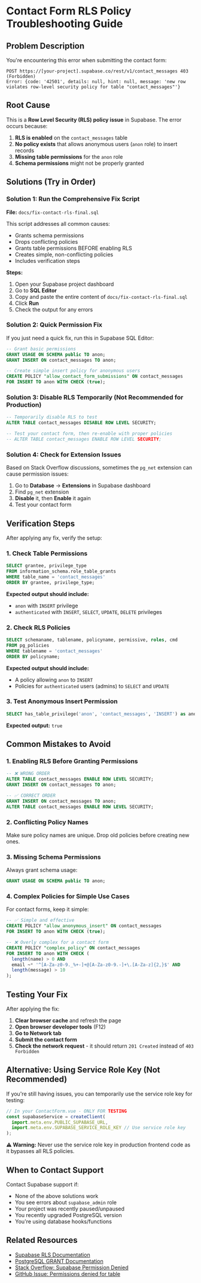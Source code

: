 # Contact Form RLS Policy Troubleshooting Guide

## Problem Description

You're encountering this error when submitting the contact form:

```
POST https://[your-project].supabase.co/rest/v1/contact_messages 403 (Forbidden)
Error: {code: '42501', details: null, hint: null, message: 'new row violates row-level security policy for table "contact_messages"'}
```

## Root Cause

This is a **Row Level Security (RLS) policy issue** in Supabase. The error occurs because:

1. **RLS is enabled** on the `contact_messages` table
2. **No policy exists** that allows anonymous users (`anon` role) to insert records
3. **Missing table permissions** for the `anon` role
4. **Schema permissions** might not be properly granted

## Solutions (Try in Order)

### Solution 1: Run the Comprehensive Fix Script

**File:** `docs/fix-contact-rls-final.sql`

This script addresses all common causes:
- Grants schema permissions
- Drops conflicting policies
- Grants table permissions BEFORE enabling RLS
- Creates simple, non-conflicting policies
- Includes verification steps

**Steps:**
1. Open your Supabase project dashboard
2. Go to **SQL Editor**
3. Copy and paste the entire content of `docs/fix-contact-rls-final.sql`
4. Click **Run**
5. Check the output for any errors

### Solution 2: Quick Permission Fix

If you just need a quick fix, run this in Supabase SQL Editor:

```sql
-- Grant basic permissions
GRANT USAGE ON SCHEMA public TO anon;
GRANT INSERT ON contact_messages TO anon;

-- Create simple insert policy for anonymous users
CREATE POLICY "allow_contact_form_submissions" ON contact_messages 
FOR INSERT TO anon WITH CHECK (true);
```

### Solution 3: Disable RLS Temporarily (Not Recommended for Production)

```sql
-- Temporarily disable RLS to test
ALTER TABLE contact_messages DISABLE ROW LEVEL SECURITY;

-- Test your contact form, then re-enable with proper policies
-- ALTER TABLE contact_messages ENABLE ROW LEVEL SECURITY;
```

### Solution 4: Check for Extension Issues

Based on Stack Overflow discussions, sometimes the `pg_net` extension can cause permission issues:

1. Go to **Database** → **Extensions** in Supabase dashboard
2. Find `pg_net` extension
3. **Disable** it, then **Enable** it again
4. Test your contact form

## Verification Steps

After applying any fix, verify the setup:

### 1. Check Table Permissions

```sql
SELECT grantee, privilege_type 
FROM information_schema.role_table_grants 
WHERE table_name = 'contact_messages' 
ORDER BY grantee, privilege_type;
```

**Expected output should include:**
- `anon` with `INSERT` privilege
- `authenticated` with `INSERT`, `SELECT`, `UPDATE`, `DELETE` privileges

### 2. Check RLS Policies

```sql
SELECT schemaname, tablename, policyname, permissive, roles, cmd 
FROM pg_policies 
WHERE tablename = 'contact_messages'
ORDER BY policyname;
```

**Expected output should include:**
- A policy allowing `anon` to `INSERT`
- Policies for `authenticated` users (admins) to `SELECT` and `UPDATE`

### 3. Test Anonymous Insert Permission

```sql
SELECT has_table_privilege('anon', 'contact_messages', 'INSERT') as anon_can_insert;
```

**Expected output:** `true`

## Common Mistakes to Avoid

### 1. Enabling RLS Before Granting Permissions
```sql
-- ❌ WRONG ORDER
ALTER TABLE contact_messages ENABLE ROW LEVEL SECURITY;
GRANT INSERT ON contact_messages TO anon;

-- ✅ CORRECT ORDER
GRANT INSERT ON contact_messages TO anon;
ALTER TABLE contact_messages ENABLE ROW LEVEL SECURITY;
```

### 2. Conflicting Policy Names
Make sure policy names are unique. Drop old policies before creating new ones.

### 3. Missing Schema Permissions
Always grant schema usage:
```sql
GRANT USAGE ON SCHEMA public TO anon;
```

### 4. Complex Policies for Simple Use Cases
For contact forms, keep it simple:
```sql
-- ✅ Simple and effective
CREATE POLICY "allow_anonymous_insert" ON contact_messages 
FOR INSERT TO anon WITH CHECK (true);

-- ❌ Overly complex for a contact form
CREATE POLICY "complex_policy" ON contact_messages 
FOR INSERT TO anon WITH CHECK (
  length(name) > 0 AND 
  email ~* '^[A-Za-z0-9._%+-]+@[A-Za-z0-9.-]+\.[A-Za-z]{2,}$' AND
  length(message) > 10
);
```

## Testing Your Fix

After applying the fix:

1. **Clear browser cache** and refresh the page
2. **Open browser developer tools** (F12)
3. **Go to Network tab**
4. **Submit the contact form**
5. **Check the network request** - it should return `201 Created` instead of `403 Forbidden`

## Alternative: Using Service Role Key (Not Recommended)

If you're still having issues, you can temporarily use the service role key for testing:

```javascript
// In your ContactForm.vue - ONLY FOR TESTING
const supabaseService = createClient(
  import.meta.env.PUBLIC_SUPABASE_URL,
  import.meta.env.SUPABASE_SERVICE_ROLE_KEY // Use service role key
);
```

**⚠️ Warning:** Never use the service role key in production frontend code as it bypasses all RLS policies.

## When to Contact Support

Contact Supabase support if:
- None of the above solutions work
- You see errors about `supabase_admin` role
- Your project was recently paused/unpaused
- You recently upgraded PostgreSQL version
- You're using database hooks/functions

## Related Resources

- [Supabase RLS Documentation](https://supabase.com/docs/guides/auth/row-level-security)
- [PostgreSQL GRANT Documentation](https://www.postgresql.org/docs/current/sql-grant.html)
- [Stack Overflow: Supabase Permission Denied](https://stackoverflow.com/questions/67559176/supabase-client-permission-denied-for-schema-public)
- [GitHub Issue: Permissions denied for table](https://github.com/supabase/supabase/issues/4883) 